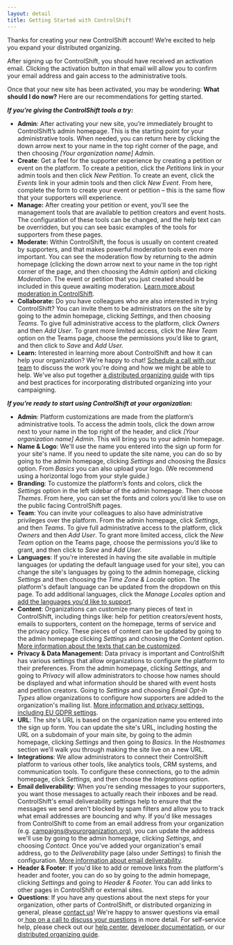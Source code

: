```yaml
---
layout: detail
title: Getting Started with ControlShift
---
```



Thanks for creating your new ControlShift account! We’re excited to help you expand your distributed organizing.

After signing up for ControlShift, you should have received an activation email. Clicking the activation button in that email will allow you to confirm your email address and gain access to the administrative tools. 

Once that your new site has been activated, you may be wondering: **What should I do now?** Here are our recommendations for getting started.

***If you’re giving the ControlShift tools a try:***

* **Admin**: After activating your new site, you’re immediately brought to ControlShift’s admin homepage. This is the starting point for your administrative tools. When needed, you can return here by clicking the down arrow next to your name in the top right corner of the page, and then choosing *\[Your organization name] Admin*.
* **Create**: Get a feel for the supporter experience by creating a petition or event on the platform. To create a petition, click the *Petitions* link in your admin tools and then click *New Petition*. To create an event, click the *Events* link in your admin tools and then click *New Event*. From here, complete the form to create your event or petition – this is the same flow that your supporters will experience.
* **Manage:** After creating your petition or event, you'll see the management tools that are available to petition creators and event hosts. The configuration of these tools can be changed, and the help text can be overridden, but you can see basic examples of the tools for supporters from these pages.
* **Moderate:**  Within ControlShift, the focus is usually on content created by supporters, and that makes powerful moderation tools even more important. You can see the moderation flow by returning to the admin homepage (clicking the down arrow next to your name in the top right corner of the page, and then choosing the *Admin option*) and clicking *Moderation*. The event or petition that you just created should be included in this queue awaiting moderation. [Learn more about moderation in ControlShift](https://support.controlshiftlabs.com/category/20-moderation).
* **Collaborate:** Do you have colleagues who are also interested in trying ControlShift? You can invite them to be administrators on the site by going to the admin homepage, clicking *Settings*, and then choosing  *Teams*. To give full administrative access to the platform, click *Owners* and then *Add User*. To grant more limited access, click the *New Team* option on the Teams page, choose the permissions you’d like to grant, and then click to *Save* and *Add User.*
* **Learn:** Interested in learning more about ControlShift and how it can help your organization? We're happy to chat! [Schedule a call with our team](https://calendly.com/controlshift-labs/) to discuss the work you're doing and how we might be able to help. We've also put together [a distributed organizing guide](https://www.controlshiftlabs.com/resources/getting-started-with-distributed-organizing-petitions) with tips and best practices for incorporating distributed organizing into your campaigning. 

***If you’re ready to start using ControlShift at your organization:*** 

* **Admin**: Platform customizations are made from the platform’s administrative tools. To access the admin tools, click the down arrow next to your name in the top right of the header, and click *\[Your organization name] Admin*. This will bring you to your admin homepage.
* **Name & Logo**: We'll use the name you entered into the sign up form for your site's name. If you need to update the site name, you can do so by going to the admin homepage, clicking *Settings* and choosing the *Basics* option. From *Basics* you can also upload your logo. (We recommend using a horizontal logo from your style guide.)
* **Branding**: To customize the platform’s fonts and colors, click the *Settings* option in the left sidebar of the admin homepage. Then choose *Themes*. From here, you can set the fonts and colors you’d like to use on the public facing ControlShift pages.
* **Team**: You can invite your colleagues to also have administrative privileges over the platform. From the admin homepage, click *Settings*, and then *Teams*. To give full administrative access to the platform, click *Owners* and then *Add User*. To grant more limited access, click the *New Team* option on the Teams page, choose the permissions you’d like to grant, and then click to *Save* and *Add User.*
* **Languages**: If you're interested in having the site available in multiple languages (or updating the default language used for your site), you can change the site's languages by going to the admin homepage, clicking *Settings* and then choosing the *Time Zone & Locale* option. The platform's default language can be updated from the dropdown on this page. To add additional languages, click the *Manage Locales* option and [add the languages you'd like to support](https://support.controlshiftlabs.com/article/403-supporting-additional-languages).
* **Content**: Organizations can customize many pieces of text in ControlShift, including things like: help for petition creators/event hosts, emails to supporters, content on the homepage, terms of service and the privacy policy. These pieces of content can be updated by going to the admin homepage clicking *Settings* and choosing the *Content* option. [More information about the texts that can be customized](https://support.controlshiftlabs.com/category/59-updating-organization-specific-text).
* **Privacy & Data Management:** Data privacy is important and ControlShift has various settings that allow organizations to configure the platform to their preferences. From the admin homepage, clicking *Settings,* and going to *Privacy* will allow administrators to choose how names should be displayed and what information should be shared with event hosts and petition creators. Going to *Settings* and choosing *Email Opt-In Types* allow organizations to configure how supporters are added to the organization's mailing list. [More information and privacy settings, including EU GDPR settings](https://support.controlshiftlabs.com/category/38-eu-gdpr).
* **URL**: The site's URL is based on the organization name you entered into the sign up form. You can update the site's URL, including hosting the URL on a subdomain of your main site, by going to the admin homepage, clicking *Settings* and then going to *Basics.* In the *Hostnames* section we'll walk you through making the site live on a new URL. 
* **Integrations**: We allow administrators to connect their ControlShift platform to various other tools, like analytics tools, CRM systems, and communication tools. To configure these connections, go to the admin homepage, click *Settings,* and then choose the *Integrations* option.
* **Email deliverability**: When you're sending messages to your supporters, you want those messages to actually reach their inboxes and be read. ControlShift's email deliverability settings help to ensure that the messages we send aren't blocked by spam filters and allow you to track what email addresses are bouncing and why. If you'd like messages from ControlShift to come from an email address from your organization (e.g. campaigns@yourorganization.org), you can update the address we'll use by going to the admin homepage, clicking *Settings*, and choosing *Contact.* Once you've added your organization's email address, go to the *Deliverability* page (also under *Settings*) to finish the configuration. [More information about email deliverability](https://support.controlshiftlabs.com/article/103-email-deliverability-guide).
* **Header & Footer**: If you'd like to add or remove links from the platform's header and footer, you can do so  by going to the admin homepage, clicking *Settings* and going to *Header & Footer.* You can add links to other pages in ControlShift or external sites. 
* **Questions**: If you have any questions about the next steps for your organization, other parts of ControlShift, or distributed organizing in general, please [contact us](mailto:support@controlshiftlabs.com)! We're happy to answer questions via email or[ hop on a call to discuss your questions](https://calendly.com/controlshift-labs/) in more detail. For self-service help, please check out our [help center](https://support.controlshiftlabs.com/), [developer documentation](https://developers.controlshiftlabs.com/), or our [distributed organizing guide](https://www.controlshiftlabs.com/resources/getting-started-with-distributed-organizing-petitions).